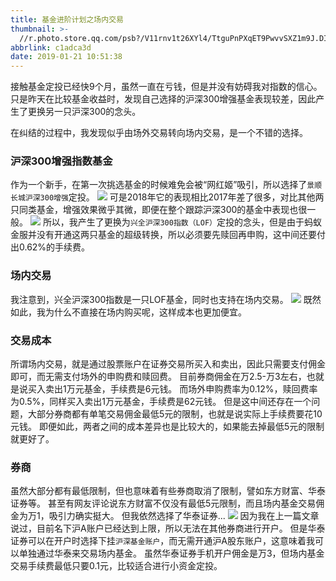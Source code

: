 ```yaml
---
title: 基金进阶计划之场内交易
thumbnail: >-
  //r.photo.store.qq.com/psb?/V11rnv1t26XYl4/TtguPnPXqET9PwvvSXZ1m9J.DIvjbqtbzkJbCTPmB3I!/r/dL4AAAAAAAAAnull&bo=sAT0AbAE9AERCT4!&rf=photolist&t=5_yake_qzoneimgout.png
abbrlink: c1adca3d
date: 2019-01-21 10:51:38
---
```

接触基金定投已经快9个月，虽然一直在亏钱，但是并没有妨碍我对指数的信心。只是昨天在比较基金收益时，发现自己选择的沪深300增强基金表现较差，因此产生了更换另一只沪深300的念头。

在纠结的过程中，我发现似乎由场外交易转向场内交易，是一个不错的选择。

<!--more-->

### 沪深300增强指数基金

作为一个新手，在第一次挑选基金的时候难免会被“网红姬”吸引，所以选择了`景顺长城沪深300增强`定投。
![](//r.photo.store.qq.com/psb?/V11rnv1t2fVV1f/Ls8XGhIgowpFCPmt2EUnRouebblxkX.zq33yebVkoXg!/r/dFQBAAAAAAAAnull&bo=OATRAjgE0QIRCT4!&rf=photolist&t=5_yake_qzoneimgout.png)
可是2018年它的表现相比2017年差了很多，对比其他两只同类基金，增强效果微乎其微，即便在整个跟踪沪深300的基金中表现也很一般。
![](//r.photo.store.qq.com/psb?/V11rnv1t2fVV1f/pIdCvs89Qe9mDSdWobC3VFh7uyomL3l1lprkbPBrfD8!/r/dL8AAAAAAAAAnull&bo=7QFlAe0BZQEDCSw!&rf=photolist&t=5_yake_qzoneimgout.png)
所以，我产生了更换为`兴全沪深300指数（LOF）`定投的念头，但是由于蚂蚁金服并没有开通这两只基金的超级转换，所以必须要先赎回再申购，这中间还要付出0.62%的手续费。

### 场内交易
我注意到，兴全沪深300指数是一只LOF基金，同时也支持在场内交易。
![](//r.photo.store.qq.com/psb?/V11rnv1t2fVV1f/RNapWve3cNMflrGj0T9VKXPGhODP8LE1DSqy72f69mg!/r/dFMBAAAAAAAAnull&bo=OAT9BDgE*QQRCT4!&rf=photolist&t=5_yake_qzoneimgout.png)
既然如此，我为什么不直接在场内购买呢，这样成本也更加便宜。

### 交易成本
所谓场内交易，就是通过股票账户在证券交易所买入和卖出，因此只需要支付佣金即可，而无需支付场外的申购费和赎回费。
目前券商佣金在万2.5-万3左右，也就是说买入卖出1万元基金，手续费是6元钱。
而场外申购费率为0.12%，赎回费率为0.5%，同样买入卖出1万元基金，手续费是62元钱。
但是这中间还存在一个问题，大部分券商都有单笔交易佣金最低5元的限制，也就是说实际上手续费要花10元钱。
即便如此，两者之间的成本差异也是比较大的，如果能去掉最低5元的限制就更好了。

### 券商
虽然大部分都有最低限制，但也意味着有些券商取消了限制，譬如东方财富、华泰证券等。
甚至有网友评论说东方财富不仅没有最低5元限制，而且场内基金交易佣金为万1，吸引力确实挺大。
但我依然选择了华泰证券...
![](//r.photo.store.qq.com/psb?/V11rnv1t2fVV1f/iWCjslpyUg5pWdF6lfTFD.twojX2AYDjTRHzbjBAXMw!/r/dDYBAAAAAAAAnull&bo=OAQBBTgEAQURCT4!&rf=photolist&t=5_yake_qzoneimgout.png)
因为我在上一篇文章说过，目前名下沪A账户已经达到上限，所以无法在其他券商进行开户。
但是华泰证券可以在开户时选择下挂`沪深基金账户`，而无需开通沪A股东账户，这意味着我可以单独通过华泰来交易场内基金。
虽然华泰证券手机开户佣金是万3，但场内基金交易手续费最低只要0.1元，比较适合进行小资金定投。